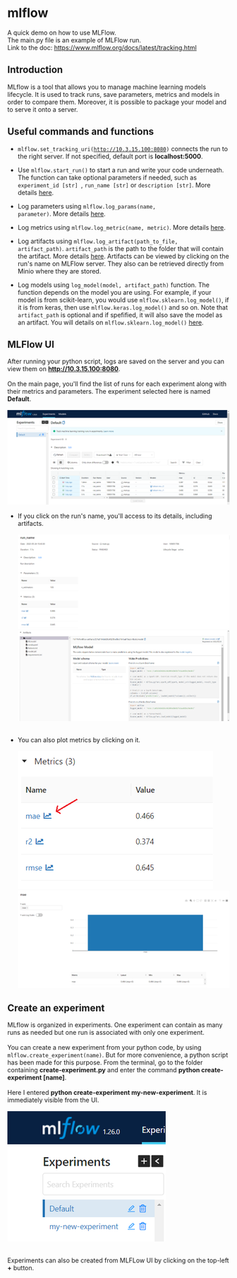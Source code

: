 # mlflow

A quick demo on how to use MLFlow. \
The main.py file is an example of MLFlow run.\
Link to the doc: https://www.mlflow.org/docs/latest/tracking.html

## Introduction

MLflow is a tool that allows you to manage machine learning models lifecycle. It is used to track runs, save parameters, metrics and models in order to compare them. Moreover, it is possible to package your model and to serve it onto a server.

## Useful commands and functions

- <code>mlflow.set_tracking_uri(http://10.3.15.100:8080)</code> connects the run to the right server. If not specified, default port is **localhost:5000**.
- Use <code>mlflow.start_run()</code> to start a run and write your code underneath. 
The function can take optional parameters if needed, such as <code>experiment_id [str] </code>,
<code>run_name [str]</code> or <code>description [str]</code>. 
More details [here](https://www.mlflow.org/docs/latest/python_api/mlflow.html#mlflow.start_run).

- Log parameters using <code>mlflow.log_params(name, parameter)</code>. More details [here](https://www.mlflow.org/docs/latest/python_api/mlflow.html#mlflow.log_param).
- Log metrics using <code>mlflow.log_metric(name, metric)</code>. More details [here](https://www.mlflow.org/docs/latest/python_api/mlflow.html#mlflow.log_metric).
- Log artifacts using <code>mlflow.log_artifact(path_to_file, artifact_path)</code>. <code>artifact_path</code> is the path to the folder that will contain the artifact. 
More details [here](https://www.mlflow.org/docs/latest/python_api/mlflow.html#mlflow.log_artifact).
Artifacts can be viewed by clicking on the run's name on MLFlow server. They also can be retrieved directly from Minio where they are stored.
- Log models using <code>log_model(model, artifact_path)</code> function. The function depends on the model you are using. For example, if your model is from scikit-learn, 
you would use <code>mlflow.sklearn.log_model()</code>, if it is from keras, then use <code>mlflow.keras.log_model()</code> and so on. Note that <code>artifact_path</code> is optional and if spefified, 
it will also save the model as an artifact. You will details on <code>mlflow.sklearn.log_model()</code> [here](https://www.mlflow.org/docs/latest/python_api/mlflow.sklearn.html#mlflow.sklearn.log_model). 


## MLFlow UI
After running your python script, logs are saved on the server and you can view them on **http://10.3.15.100:8080**. <br><br>
On the main page, you'll find the list of runs for each experiment along with their metrics and parameters. The experiment selected here is named **Default**. <br><br>
![mlflow ui](/images/mlflow_ui.PNG)

- If you click on the run's name, you'll access to its details, including artifacts. <br><br>
![details1](/images/run_details1.PNG) ![details2](/images/run_details2.PNG) <br><br>

- You can also plot metrics by clicking on it. <br><br>
![click_on_metric](/images/click_on_metric.PNG) ![plot_chart](/images/plot_chart.PNG)

## Create an experiment
MLflow is organized in experiments. One experiment can contain as many runs as needed but one run is associated with only one experiment. <br><br>
You can create a new experiment from your python code, by using <code>mlflow.create_experiment(name)</code>. But for more convenience, a python script has been made
for this purpose. From the terminal, go to the folder containing **create-experiment.py** and enter the command **python create-experiment [name]**. <br><br>
Here I entered **python create-experiment my-new-experiment**. It is immediately visible from the UI. <br><br> ![ui_new_exp](/images/ui_new_experiment.PNG) <br><br>

Experiments can also be created from MLFLow UI by clicking on the top-left **+** button.
